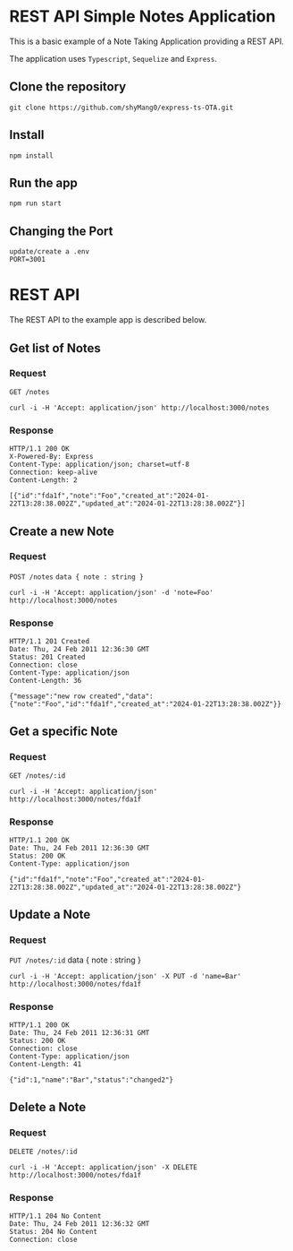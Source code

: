 # REST API Simple Notes Application

This is a basic example of a Note Taking Application providing a
REST API.

The application uses `Typescript`, `Sequelize` and `Express`.

## Clone the repository

    git clone https://github.com/shyMang0/express-ts-OTA.git

## Install

    npm install

## Run the app

    npm run start

## Changing the Port

    update/create a .env 
    PORT=3001

# REST API

The REST API to the example app is described below.

## Get list of Notes

### Request

`GET /notes`

    curl -i -H 'Accept: application/json' http://localhost:3000/notes

### Response

    HTTP/1.1 200 OK
    X-Powered-By: Express
    Content-Type: application/json; charset=utf-8
    Connection: keep-alive
    Content-Length: 2

    [{"id":"fda1f","note":"Foo","created_at":"2024-01-22T13:28:38.002Z","updated_at":"2024-01-22T13:28:38.002Z"}]

## Create a new Note

### Request

`POST /notes`
`data { note : string }`

    curl -i -H 'Accept: application/json' -d 'note=Foo' http://localhost:3000/notes

### Response

    HTTP/1.1 201 Created
    Date: Thu, 24 Feb 2011 12:36:30 GMT
    Status: 201 Created
    Connection: close
    Content-Type: application/json
    Content-Length: 36

    {"message":"new row created","data":{"note":"Foo","id":"fda1f","created_at":"2024-01-22T13:28:38.002Z"}}

## Get a specific Note

### Request

`GET /notes/:id`

    curl -i -H 'Accept: application/json' http://localhost:3000/notes/fda1f

### Response

    HTTP/1.1 200 OK
    Date: Thu, 24 Feb 2011 12:36:30 GMT
    Status: 200 OK
    Content-Type: application/json

    {"id":"fda1f","note":"Foo","created_at":"2024-01-22T13:28:38.002Z","updated_at":"2024-01-22T13:28:38.002Z"}

## Update a Note

### Request

`PUT /notes/:id`
data { note : string }

    curl -i -H 'Accept: application/json' -X PUT -d 'name=Bar' http://localhost:3000/notes/fda1f

### Response

    HTTP/1.1 200 OK
    Date: Thu, 24 Feb 2011 12:36:31 GMT
    Status: 200 OK
    Connection: close
    Content-Type: application/json
    Content-Length: 41

    {"id":1,"name":"Bar","status":"changed2"}

## Delete a Note

### Request

`DELETE /notes/:id`

    curl -i -H 'Accept: application/json' -X DELETE http://localhost:3000/notes/fda1f

### Response

    HTTP/1.1 204 No Content
    Date: Thu, 24 Feb 2011 12:36:32 GMT
    Status: 204 No Content
    Connection: close

